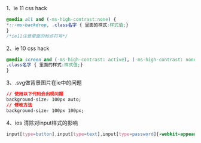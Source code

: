 1、ie 11 css hack
```css
@media all and (-ms-high-contrast:none) { 
*::-ms-backdrop, .class名字 { 里面的样式:样式值;} 
} 
/*ie11注意里面的标点符号*/ 
```
2、ie 10 css hack
```css
@media screen and (-ms-high-contrast: active), (-ms-high-contrast: none) { 
.class名字 { 里面的样式:样式值;} 
}
```
3、.svg做背景图片在ie中的问题
```css
// 使用以下代码会出现问题
background-size: 100px auto;
// 修改方法
background-size: 100px 100px;
```

4、ios 清除对input样式的影响
```css
input[type=button],input[type=text],input[type=password]{-webkit-appearance:none;outline:none}
```
